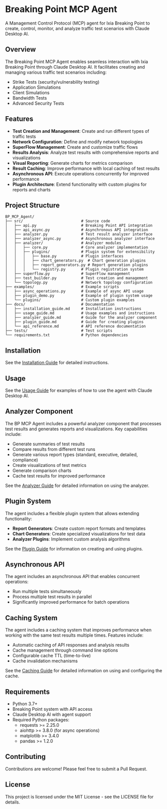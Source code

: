 # Breaking Point MCP Agent

A Management Control Protocol (MCP) agent for Ixia Breaking Point to create, control, monitor, and analyze traffic test scenarios with Claude Desktop AI.

## Overview

The Breaking Point MCP Agent enables seamless interaction with Ixia Breaking Point through Claude Desktop AI. It facilitates creating and managing various traffic test scenarios including:

- Strike Tests (security/vulnerability testing)
- Application Simulations
- Client Simulations
- Bandwidth Tests
- Advanced Security Tests

## Features

- **Test Creation and Management**: Create and run different types of traffic tests
- **Network Configuration**: Define and modify network topologies
- **SuperFlow Management**: Create and customize traffic flows
- **Results Analysis**: Analyze test results with comprehensive reports and visualizations
- **Visual Reporting**: Generate charts for metrics comparison
- **Result Caching**: Improve performance with local caching of test results
- **Asynchronous API**: Execute operations concurrently for improved performance
- **Plugin Architecture**: Extend functionality with custom plugins for reports and charts

## Project Structure

```
BP_MCP_Agent/
├── src/                          # Source code
│   ├── api.py                    # Breaking Point API integration
│   ├── api_async.py              # Asynchronous API integration
│   ├── analyzer.py               # Test result analyzer interface
│   ├── analyzer_async.py         # Asynchronous analyzer interface
│   ├── analyzer/                 # Analyzer modules
│   │   ├── core.py               # Core analyzer implementation
│   │   ├── plugins/              # Plugin system for extensibility
│   │   │   ├── base.py           # Plugin interfaces
│   │   │   ├── chart_generators.py  # Chart generation plugins
│   │   │   ├── report_generators.py # Report generation plugins
│   │   │   └── registry.py       # Plugin registration system
│   ├── superflow.py              # SuperFlow management
│   ├── test_builder.py           # Test creation and management
│   └── topology.py               # Network topology configuration
├── examples/                     # Example scripts
│   ├── async_operations.py       # Example of async API usage
│   ├── plugin_demo.py            # Example of plugin system usage
│   └── plugins/                  # Custom plugin examples
├── docs/                         # Documentation
│   ├── installation_guide.md     # Installation instructions
│   ├── usage_guide.md            # Usage examples and instructions
│   ├── analyzer_guide.md         # Guide for the analyzer component
│   ├── plugin_guide.md           # Guide for creating plugins
│   └── api_reference.md          # API reference documentation
├── tests/                        # Test scripts
└── requirements.txt              # Python dependencies
```

## Installation

See the [Installation Guide](docs/installation_guide.md) for detailed instructions.

## Usage

See the [Usage Guide](docs/usage_guide.md) for examples of how to use the agent with Claude Desktop AI.

## Analyzer Component

The BP MCP Agent includes a powerful analyzer component that processes test results and generates reports and visualizations. Key capabilities include:

- Generate summaries of test results
- Compare results from different test runs
- Generate various report types (standard, executive, detailed, compliance)
- Create visualizations of test metrics
- Generate comparison charts
- Cache test results for improved performance

See the [Analyzer Guide](docs/analyzer_guide.md) for detailed information on using the analyzer.

## Plugin System

The agent includes a flexible plugin system that allows extending functionality:

- **Report Generators**: Create custom report formats and templates
- **Chart Generators**: Create specialized visualizations for test data
- **Analyzer Plugins**: Implement custom analysis algorithms

See the [Plugin Guide](docs/plugin_guide.md) for information on creating and using plugins.

## Asynchronous API

The agent includes an asynchronous API that enables concurrent operations:

- Run multiple tests simultaneously
- Process multiple test results in parallel
- Significantly improved performance for batch operations

## Caching System

The agent includes a caching system that improves performance when working with the same test results multiple times. Features include:

- Automatic caching of API responses and analysis results
- Cache management through command line options
- Configurable cache TTL (time-to-live)
- Cache invalidation mechanisms

See the [Caching Guide](docs/caching.md) for detailed information on using and configuring the cache.

## Requirements

- Python 3.7+
- Breaking Point system with API access
- Claude Desktop AI with agent support
- Required Python packages:
  - requests >= 2.25.0
  - aiohttp >= 3.8.0 (for async operations)
  - matplotlib >= 3.4.0
  - pandas >= 1.2.0

## Contributing

Contributions are welcome! Please feel free to submit a Pull Request.

## License

This project is licensed under the MIT License - see the LICENSE file for details.

